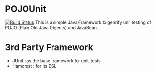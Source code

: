 # POJOUnit
[![Build Status](https://travis-ci.org/almex/POJOUnit.svg)](https://travis-ci.org/almex/POJOUnit)
This is a simple Java Framework to genrify unit testing of POJO (Plain Old Java Objects) and JavaBean.

# 3rd Party Framework
* JUnit : as the base framework for unit-tests
* Hamcrest : for its DSL
